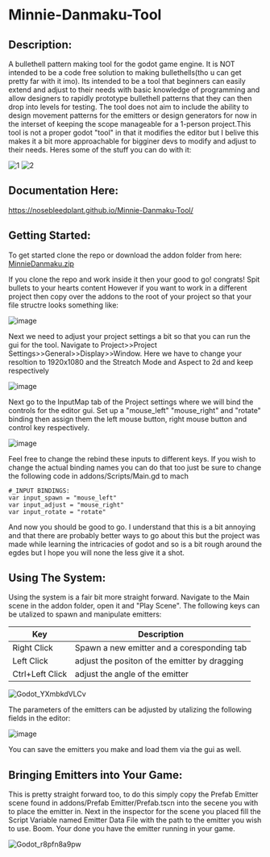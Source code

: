 # Minnie-Danmaku-Tool

## **Description:**

A bullethell pattern making tool for the godot game engine. It is NOT intended to be a code free solution to making bullethells(tho u can get pretty far with it imo). Its intended to be a tool that beginners can easily extend and adjust to their needs with basic knowledge of programming and allow designers to rapidly prototype bullethell patterns that they can then drop into levels for testing. The tool does not aim to include the ability to design movement patterns for the emitters or design generators for now in the interset of keeping the scope manageable for a 1-person project.This tool is not a proper godot "tool" in that it modifies the editor but I belive this makes it a bit more approachable for bigginer devs to modify and adjust to their needs.
Heres some of the stuff you can do with it:

![1](https://user-images.githubusercontent.com/42461443/155956640-927a0321-10a9-4f57-93be-0cafa1cbcc44.gif) ![2](https://user-images.githubusercontent.com/42461443/155956450-946ca045-a073-4910-99dc-810663a78909.gif)

## **Documentation Here:** 
https://nosebleedplant.github.io/Minnie-Danmaku-Tool/

## **Getting Started:**

To get started clone the repo or download the addon folder from here: [MinnieDanmaku.zip](https://github.com/NosebleedPlant/Minnie-Danmaku-Tool/files/8151652/MinnieDanmaku.zip)

If you clone the repo and work inside it then your good to go! congrats! Spit bullets to your hearts content
However if you want to work in a different project then copy over the addons to the root of your project so that your file structre looks something like:

![image](https://user-images.githubusercontent.com/42461443/155949358-b39281c4-bd08-49a1-b3cd-1fc3a48b955f.png)

Next we need to adjust your project settings a bit so that you can run the gui for the tool. Navigate to Project>>Project Settings>>General>>Display>>Window. Here we have to change your resoltion to 1920x1080 and the Streatch Mode and Aspect to 2d and keep respectively

![image](https://user-images.githubusercontent.com/42461443/155954437-1f597c7f-24f4-4530-a3cd-820e570ecae6.png)

Next go to the InputMap tab of the Project settings where we will bind the controls for the editor gui. Set up a "mouse_left" "mouse_right" and "rotate" binding then assign them the left mouse button, right mouse button and control key respectively.

![image](https://user-images.githubusercontent.com/42461443/155950726-625fe0dd-f799-4252-be4d-bd0e7063b361.png)

Feel free to change the rebind these inputs to different keys. If you wish to change the actual binding names you can do that too just be sure to change the following code in addons/Scripts/Main.gd to mach 
```
#_INPUT BINDINGS:
var input_spawn = "mouse_left"
var input_adjust = "mouse_right"
var input_rotate = "rotate"
```

And now you should be good to go. I understand that this is a bit annoying and that there are probably better ways to go about this but the project was made while learning the intricacies of godot and so is a bit rough around the egdes but I hope you will none the less give it a shot.

## **Using The System:**

Using the system is a fair bit more straight forward. Navigate to the Main scene in the addon folder, open it and "Play Scene". The following keys can be utalized to spawn and manipulate emitters:

| Key | Description |
| --- | --- |
| Right Click | Spawn a new emitter and a coresponding tab |
| Left Click | adjust the positon of the emitter by dragging |
| Ctrl+Left Click | adjust the angle of the emitter |

![Godot_YXmbkdVLCv](https://user-images.githubusercontent.com/42461443/155952326-6a466ff2-bfd8-4a01-a522-4c6ac7a1403f.gif)

The parameters of the emitters can be adjusted by utalizing the following fields in the editor:

![image](https://user-images.githubusercontent.com/42461443/155952483-d8de0d0b-6dfa-4707-9da9-f7a03837f387.png)

You can save the emitters you make and load them via the gui as well.


## **Bringing Emitters into Your Game:**

This is pretty straight forward too, to do this simply copy the Prefab Emitter scene found in addons/Prefab Emitter/Prefab.tscn into the secene you with to place the emitter in.
Next in the inspector for the scene you placed fill the Script Variable named Emitter Data File with the path to the emitter you wish to use. Boom. Your done you have the emitter running in your game. 

![Godot_r8pfn8a9pw](https://user-images.githubusercontent.com/42461443/155955778-0dff4abb-978b-4c2e-a2bd-0dca52e72835.gif)

